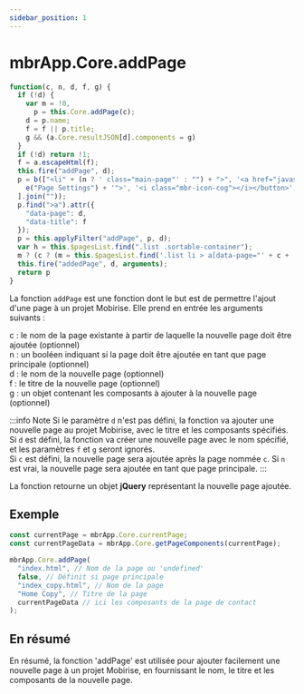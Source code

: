 ```yaml
---
sidebar_position: 1
---
```


# mbrApp.Core.addPage

```js
function(c, n, d, f, g) {
  if (!d) {
    var m = !0,
      p = this.Core.addPage(c);
    d = p.name;
    f = f || p.title;
    g && (a.Core.resultJSON[d].components = g)
  }
  if (!d) return !1;
  f = a.escapeHtml(f);
  this.fire("addPage", d);
  p = b(["<li" + (n ? ' class="main-page"' : "") + ">", '<a href="javascript:void(0)" class="clearfix">', '<span data-tooltipster="bottom"' + (n ? "" : ' title="' + e("Drag Page") + '"') + ">" + f + "</span>", '<div class="btn-group">', '<button class="btn btn-primary app-page-clone" data-tooltipster="bottom" title="' + e("Clone Page") + '">', '<i class="mbr-icon-copy"></i></button>', '<button class="btn btn-info app-page-settings" data-tooltipster="bottom" title="' +
    e("Page Settings") + '">', '<i class="mbr-icon-cog"></i></button>', n ? "" : '<button class="btn btn-material-red app-page-remove" data-tooltipster="bottom" title="' + e("Remove Page") + '"><i class="mbr-icon-trash"></i></button>', '<button class="btn btn-info app-page-ok" data-tooltipster="bottom" title="' + e("OK") + '">', '<i class="mbr-icon-check"></i></button></div></a></li>'
  ].join(""));
  p.find(">a").attr({
    "data-page": d,
    "data-title": f
  });
  p = this.applyFilter("addPage", p, d);
  var h = this.$pagesList.find(".list .sortable-container");
  m ? (c ? (m = this.$pagesList.find('.list li > a[data-page="' + c + '"]').parent(), m.hasClass("main-page") ? h.prepend(p) : m.after(p)) : h.prepend(p), l(h)) : p.hasClass("main-page") ? h.before(p) : h.append(p);
  this.fire("addedPage", d, arguments);
  return p
}
```

La fonction `addPage` est une fonction dont le but est de permettre l'ajout d'une page à un projet Mobirise. Elle prend en entrée les arguments suivants :

c : le nom de la page existante à partir de laquelle la nouvelle page doit être ajoutée (optionnel)<br/>
n : un booléen indiquant si la page doit être ajoutée en tant que page principale (optionnel)<br/>
d : le nom de la nouvelle page (optionnel)<br/>
f : le titre de la nouvelle page (optionnel)<br/>
g : un objet contenant les composants à ajouter à la nouvelle page (optionnel)

:::info Note
Si le paramètre `d` n'est pas défini, la fonction va ajouter une nouvelle page au projet Mobirise, avec le titre et les composants spécifiés.<br/>
Si `d` est défini, la fonction va créer une nouvelle page avec le nom spécifié, et les paramètres `f` et `g` seront ignorés.<br/>
Si `c` est défini, la nouvelle page sera ajoutée après la page nommée `c`. Si `n` est vrai, la nouvelle page sera ajoutée en tant que page principale.
:::

La fonction retourne un objet **jQuery** représentant la nouvelle page ajoutée.

## Exemple

```js
const currentPage = mbrApp.Core.currentPage;
const currentPageData = mbrApp.Core.getPageComponents(currentPage);

mbrApp.Core.addPage(
  "index.html", // Nom de la page ou 'undefined'
  false, // Définit si page principale
  "index_copy.html", // Nom de la page
  "Home Copy", // Titre de la page
  currentPageData // ici les composants de la page de contact
);
```

## En résumé

En résumé, la fonction 'addPage' est utilisée pour ajouter facilement une nouvelle page à un projet Mobirise, en fournissant le nom, le titre et les composants de la nouvelle page.

